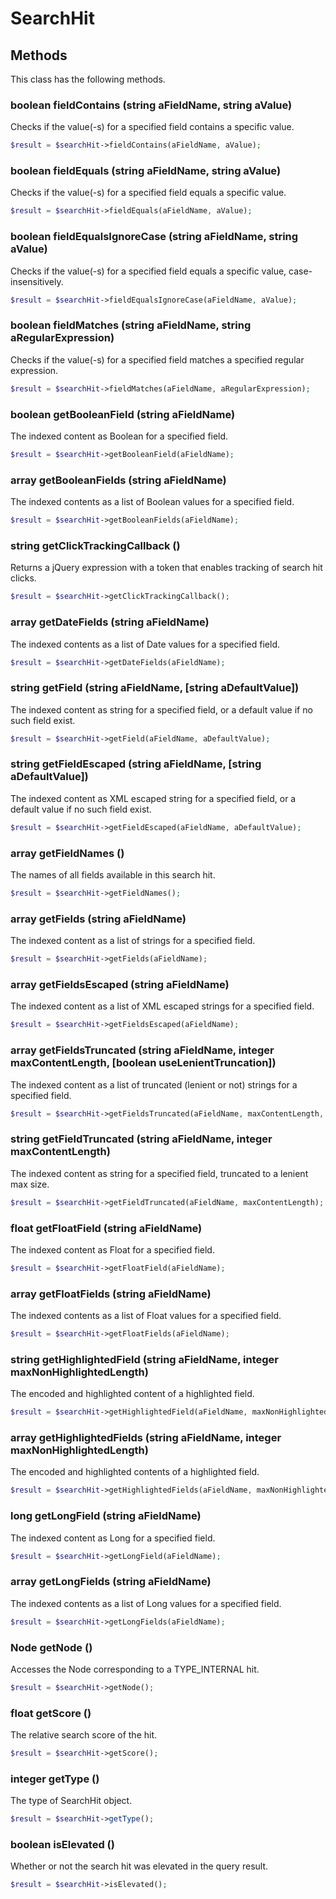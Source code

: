 # SearchHit


## Methods
This class has the following methods.


### boolean fieldContains (string aFieldName, string aValue)
Checks if the value(-s) for a specified field contains a specific value.

```php
$result = $searchHit->fieldContains(aFieldName, aValue);
```


### boolean fieldEquals (string aFieldName, string aValue)
Checks if the value(-s) for a specified field equals a specific value.

```php
$result = $searchHit->fieldEquals(aFieldName, aValue);
```


### boolean fieldEqualsIgnoreCase (string aFieldName, string aValue)
Checks if the value(-s) for a specified field equals a specific value, case-insensitively.

```php
$result = $searchHit->fieldEqualsIgnoreCase(aFieldName, aValue);
```


### boolean fieldMatches (string aFieldName, string aRegularExpression)
Checks if the value(-s) for a specified field matches a specified regular expression.

```php
$result = $searchHit->fieldMatches(aFieldName, aRegularExpression);
```


### boolean getBooleanField (string aFieldName)
The indexed content as Boolean for a specified field.

```php
$result = $searchHit->getBooleanField(aFieldName);
```


### array getBooleanFields (string aFieldName)
The indexed contents as a list of Boolean values for a specified field.

```php
$result = $searchHit->getBooleanFields(aFieldName);
```


### string getClickTrackingCallback ()
Returns a jQuery expression with a token that enables tracking of search hit clicks.

```php
$result = $searchHit->getClickTrackingCallback();
```


### array getDateFields (string aFieldName)
The indexed contents as a list of Date values for a specified field.

```php
$result = $searchHit->getDateFields(aFieldName);
```


### string getField (string aFieldName, [string aDefaultValue])
The indexed content as string for a specified field, or a default value if no such field exist.

```php
$result = $searchHit->getField(aFieldName, aDefaultValue);
```


### string getFieldEscaped (string aFieldName, [string aDefaultValue])
The indexed content as XML escaped string for a specified field, or a default value if no such field exist.

```php
$result = $searchHit->getFieldEscaped(aFieldName, aDefaultValue);
```


### array getFieldNames ()
The names of all fields available in this search hit.

```php
$result = $searchHit->getFieldNames();
```


### array getFields (string aFieldName)
The indexed content as a list of strings for a specified field.

```php
$result = $searchHit->getFields(aFieldName);
```


### array getFieldsEscaped (string aFieldName)
The indexed content as a list of XML escaped strings for a specified field.

```php
$result = $searchHit->getFieldsEscaped(aFieldName);
```


### array getFieldsTruncated (string aFieldName, integer maxContentLength, [boolean useLenientTruncation])
The indexed content as a list of truncated (lenient or not) strings for a specified field.

```php
$result = $searchHit->getFieldsTruncated(aFieldName, maxContentLength, useLenientTruncation);
```


### string getFieldTruncated (string aFieldName, integer maxContentLength)
The indexed content as string for a specified field, truncated to a lenient max size.

```php
$result = $searchHit->getFieldTruncated(aFieldName, maxContentLength);
```


### float getFloatField (string aFieldName)
The indexed content as Float for a specified field.

```php
$result = $searchHit->getFloatField(aFieldName);
```


### array getFloatFields (string aFieldName)
The indexed contents as a list of Float values for a specified field.

```php
$result = $searchHit->getFloatFields(aFieldName);
```


### string getHighlightedField (string aFieldName, integer maxNonHighlightedLength)
The encoded and highlighted content of a highlighted field.

```php
$result = $searchHit->getHighlightedField(aFieldName, maxNonHighlightedLength);
```


### array getHighlightedFields (string aFieldName, integer maxNonHighlightedLength)
The encoded and highlighted contents of a highlighted field.

```php
$result = $searchHit->getHighlightedFields(aFieldName, maxNonHighlightedLength);
```


### long getLongField (string aFieldName)
The indexed content as Long for a specified field.

```php
$result = $searchHit->getLongField(aFieldName);
```


### array getLongFields (string aFieldName)
The indexed contents as a list of Long values for a specified field.

```php
$result = $searchHit->getLongFields(aFieldName);
```


### Node getNode ()
Accesses the Node corresponding to a TYPE_INTERNAL hit.

```php
$result = $searchHit->getNode();
```


### float getScore ()
The relative search score of the hit.

```php
$result = $searchHit->getScore();
```


### integer getType ()
The type of SearchHit object.

```php
$result = $searchHit->getType();
```


### boolean isElevated ()
Whether or not the search hit was elevated in the query result.

```php
$result = $searchHit->isElevated();
```

